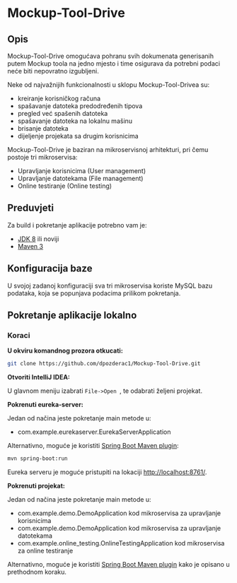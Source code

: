 Mockup-Tool-Drive
==

## Opis

Mockup-Tool-Drive omogućava pohranu svih dokumenata generisanih putem Mockup toola na jedno mjesto i time osigurava da potrebni podaci neće biti nepovratno izgubljeni. 

Neke od najvažnijih funkcionalnosti u sklopu Mockup-Tool-Drivea su: 
* kreiranje korisničkog računa
* spašavanje datoteka predodređenih tipova
* pregled već spašenih datoteka 
* spašavanje datoteka na lokalnu mašinu
* brisanje datoteka
* dijeljenje projekata sa drugim korisnicima

Mockup-Tool-Drive je baziran na mikroservisnoj arhitekturi, pri čemu postoje tri mikroservisa:
* Upravljanje korisnicima (User management)
* Upravljanje datotekama (File management)
* Online testiranje (Online testing)

## Preduvjeti

Za build i pokretanje aplikacije potrebno vam je:
* [JDK 8](https://www.oracle.com/java/technologies/javase-jdk8-downloads.html) ili noviji
* [Maven 3](https://maven.apache.org/)

## Konfiguracija baze
U svojoj zadanoj konfiguraciji sva tri mikroservisa koriste MySQL bazu podataka, koja se popunjava podacima prilikom pokretanja.

## Pokretanje aplikacije lokalno

### Koraci

**U okviru komandnog prozora otkucati:**
```bash
git clone https://github.com/dpozderac1/Mockup-Tool-Drive.git
```
**Otvoriti IntelliJ IDEA:**

U glavnom meniju izabrati ```
                          File->Open 
                          ```, te odabrati željeni projekat.

**Pokrenuti eureka-server:**

Jedan od načina jeste pokretanje main metode u:
* com.example.eurekaserver.EurekaServerApplication

Alternativno, moguće je koristiti [Spring Boot Maven plugin](https://docs.spring.io/spring-boot/docs/current/reference/html/build-tool-plugins.html#build-tool-plugins-maven-plugin):
```bash
mvn spring-boot:run
```

Eureka serveru je moguće pristupiti na lokaciji [http://localhost:8761/](http://localhost:8761/).

**Pokrenuti projekat:**

Jedan od načina jeste pokretanje main metode u:
* com.example.demo.DemoApplication kod mikroservisa za upravljanje korisnicima
* com.example.demo.DemoApplication kod mikroservisa za upravljanje datotekama
* com.example.online_testing.OnlineTestingApplication kod mikroservisa za online testiranje

Alternativno, moguće je koristiti [Spring Boot Maven plugin](https://docs.spring.io/spring-boot/docs/current/reference/html/build-tool-plugins.html#build-tool-plugins-maven-plugin)
kako je opisano u prethodnom koraku.








